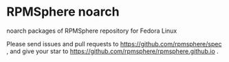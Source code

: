 # RPMSphere noarch
noarch packages of RPMSphere repository for Fedora Linux

Please send issues and pull requests to https://github.com/rpmsphere/spec ,
and give your star to https://github.com/rpmsphere/rpmsphere.github.io .
